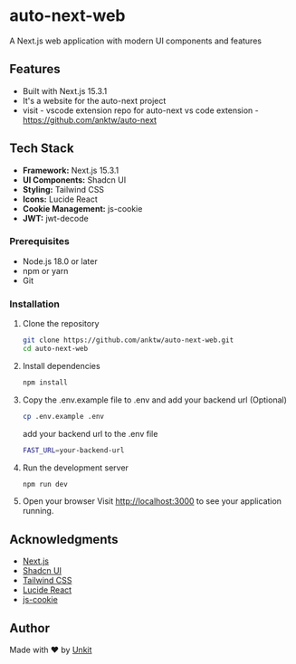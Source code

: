 # auto-next-web

A Next.js web application with modern UI components and features

## Features

- Built with Next.js 15.3.1
- It's a website for the auto-next project
- visit - vscode extension repo for auto-next vs code extension - https://github.com/anktw/auto-next

## Tech Stack

- **Framework:** Next.js 15.3.1
- **UI Components:** Shadcn UI
- **Styling:** Tailwind CSS
- **Icons:** Lucide React
- **Cookie Management:** js-cookie
- **JWT:** jwt-decode


### Prerequisites

- Node.js 18.0 or later
- npm or yarn
- Git

### Installation

1. Clone the repository
   ```bash
   git clone https://github.com/anktw/auto-next-web.git
   cd auto-next-web
   ```

2. Install dependencies
   ```bash
   npm install

3. Copy the .env.example file to .env and add your backend url (Optional)
   ```bash
   cp .env.example .env
   ```
   add your backend url to the .env file
   ```bash
   FAST_URL=your-backend-url
   ```

4. Run the development server
   ```bash
   npm run dev
   ```

5. Open your browser
   Visit [http://localhost:3000](http://localhost:3000) to see your application running.



## Acknowledgments

- [Next.js](https://nextjs.org/)
- [Shadcn UI](https://ui.shadcn.com/)
- [Tailwind CSS](https://tailwindcss.com/)
- [Lucide React](https://lucide.dev/)
- [js-cookie](https://github.com/js-cookie/js-cookie)


## Author
Made with ❤️ by [Unkit](https://github.com/anktw)
